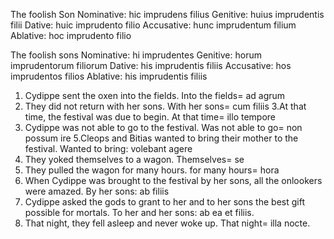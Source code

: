 The foolish Son
Nominative: hic imprudens filius
Genitive: huius imprudentis filii
Dative: huic imprudento filio
Accusative: hunc imprudentum filium
Ablative: hoc imprudento filio

The foolish sons
Nominative: hi imprudentes
Genitive: horum imprudentorum filiorum
Dative: his imprudentis filiis
Accusative: hos imprudentos filios
Ablative: his imprudentis filiis

1. Cydippe sent the oxen into the fields.
Into the fields= ad agrum
2. They did not return with her sons.
With her sons= cum filiis
3.At that time, the festival was due to begin.
At that time= illo tempore 
4. Cydippe was not able to go to the festival.
Was not able to go= non possum ire
5.Cleops and Bitias wanted to bring their mother to the festival.
Wanted to bring: volebant agere
6. They yoked themselves to a wagon.
Themselves= se
7. They pulled the wagon for many hours.
for many hours= hora
8. When Cydippe was brought to the festival by her sons, all the onlookers were amazed.
By her sons: ab filiis
9. Cydippe asked the gods to grant to her and to her sons the best gift possible for mortals.
To her and her sons: ab ea et filiis.
10. That night, they fell asleep and never woke up.
That night= illa nocte.
